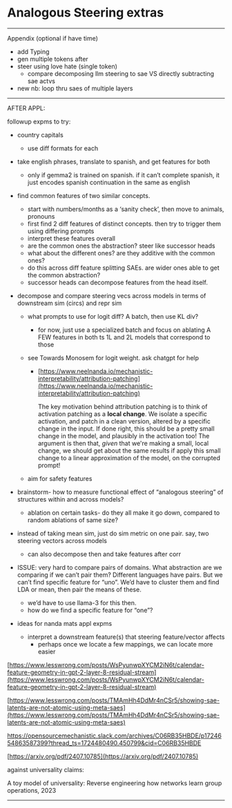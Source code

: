 # Analogous Steering extras

---

Appendix (optional if have time)

- add Typing
- gen multiple tokens after
- steer using love hate (single token)
    - compare decomposing llm steering to sae VS directly subtracting sae actvs
- new nb: loop thru saes of multiple layers

---

AFTER APPL:

followup expms to try:

- country capitals
    - use diff formats for each
- take english phrases, translate to spanish, and get features for both
    - only if gemma2 is trained on spanish. if it can’t complete spanish, it just encodes spanish continuation in the same as english
- find common features of two similar concepts.
    - start with numbers/months as a ‘sanity check’, then move to animals, pronouns
    - first find 2 diff features of distinct concepts. then try to trigger them using differing prompts
    - interpret these features overall
    - are the common ones the abstraction? steer like successor heads
    - what about the different ones? are they additive with the common ones?
    - do this across diff feature splitting SAEs. are wider ones able to get the common abstraction?
    - successor heads can decompose features from the head itself.

- decompose and compare steering vecs across models in terms of downstream sim (circs) and repr sim
    - what prompts to use for logit diff? A batch, then use KL div?
        - for now, just use a specialized batch and focus on ablating A FEW features in both ts 1L and 2L models that correspond to those
    - see Towards Monosem for logit weight. ask chatgpt for help
        - [https://www.neelnanda.io/mechanistic-interpretability/attribution-patching](https://www.neelnanda.io/mechanistic-interpretability/attribution-patching)
            
            The key motivation behind attribution patching is to think of activation patching as a **local change**. We isolate a specific activation, and patch in a clean version, altered by a specific change in the input. If done right, this should be a pretty small change in the model, and plausibly in the activation too! The argument is then that, *given* that we're making a small, local change, we should get about the same results if apply this small change to a linear approximation of the model, on the corrupted prompt!
            
    - aim for safety features
- brainstorm- how to measure functional effect of “analogous steering” of structures within and across models?
    - ablation on certain tasks- do they all make it go down, compared to random ablations of same size?

- instead of taking mean sim, just do sim metric on one pair. say, two steering vectors across models
    - can also decompose then and take features after corr
- ISSUE: very hard to compare pairs of domains. What abstraction are we comparing if we can’t pair them? Different languages have pairs. But we can’t find specific feature for “uno”. We’d have to cluster them and find LDA or mean, then pair the means of these.
    - we’d have to use llama-3 for this then.
    - how do we find a specific feature for “one”?

- ideas for nanda mats appl expms
    - interpret a downstream feature(s) that steering feature/vector affects
        - perhaps once we locate a few mappings, we can locate more easier

[https://www.lesswrong.com/posts/WsPyunwpXYCM2iN6t/calendar-feature-geometry-in-gpt-2-layer-8-residual-stream](https://www.lesswrong.com/posts/WsPyunwpXYCM2iN6t/calendar-feature-geometry-in-gpt-2-layer-8-residual-stream)

[https://www.lesswrong.com/posts/TMAmHh4DdMr4nCSr5/showing-sae-latents-are-not-atomic-using-meta-saes](https://www.lesswrong.com/posts/TMAmHh4DdMr4nCSr5/showing-sae-latents-are-not-atomic-using-meta-saes)

https://opensourcemechanistic.slack.com/archives/C06RB35HBDE/p1724654863587399?thread_ts=1724480490.450799&cid=C06RB35HBDE

[https://arxiv.org/pdf/2407.10785](https://arxiv.org/pdf/2407.10785)

against universality claims:

A toy model of universality: Reverse engineering how networks learn group operations, 2023

---